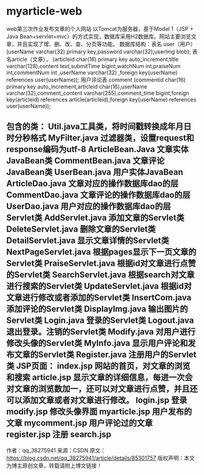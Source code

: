 # myarticle-web
web第三次作业发布文章的个人网站
以Tomcat为服务器，基于Model 1（JSP + Java Bean+servlet+mvc）的方式实现，数据库采用H2数据库。网站主要浏览文章，并且实现了增、删、改、查、分页等功能。
数据库结构：表名 user（用户） (userName varchar(32) primary key,password varchar(32),userImg blob);
表名article（文章）， (articleid char(16) primary key auto_increment,title varchar(128),content text,submitTime bigint,watchNum int,praiseNum int,commentNum int ,userName varchar(32) ,foreign key(userName) references user(userName));
用户评论表 comment (commentid char(16) primary key auto_increment,articleid char(16),userName varchar(32),comment_content varchar(255),comment_time bigint,foreign key(articleid) references article(articleid),foreign key(userName) references user(userName));

包含的类：
Util.java工具类，将时间戳转换成年月日时分秒格式
MyFilter.java 过滤器类，设置request和response编码为utf-8
ArticleBean.Java 文章实体JavaBean类
CommentBean.java 文章评论JavaBean类
UserBean.java 用户实体JavaBean
ArticleDao.java 文章对应的操作数据库dao的层
CommentDao.java 文章评论的操作数据库dao的层
UserDao.java 用户对应的操作数据库dao的层
Servlet类
AddServlet.java 添加文章的Servlet类
DeleteServlet.java 删除文章的Servlet类
DetailServlet.java 显示文章详情的Servlet类
NextPageServlet.java 根据pages显示下一页文章的Servlet类
PraiseServlet.java 根据id对文章进行点赞的Servlet类
SearchServlet.java 根据search对文章进行搜索的Servlet类
UpdateServlet.java 根据id对文章进行修改或者添加的Servlet类
InsertCom.java 添加评论的Servlet类
DisplayImg.java 输出图片的Servlet类
Login.java 登录的Servlet类
Logout.java 退出登录。注销的Servlet类
Modify.java 对用户进行修改头像的Servlet类
MyInfo.java 显示用户评论和发布文章的Servlet类
Register.java 注册用户的Servlet类
JSP页面：
index.jsp 网站的首页，对文章的浏览和搜索
article.jsp 显示文章的详细信息，每进一次会对文章的浏览数加一，还可以对文章进行点赞，并且还可以添加文章或者对文章进行修改。
login.jsp 登录
modify.jsp 修改头像界面
myarticle.jsp 用户发布的文章
mycomment.jsp 用户评论过的文章
register.jsp 注册
search.jsp
--------------------- 
作者：qq_38275941 
来源：CSDN 
原文：https://blog.csdn.net/qq_38275941/article/details/85301757 
版权声明：本文为博主原创文章，转载请附上博文链接！
